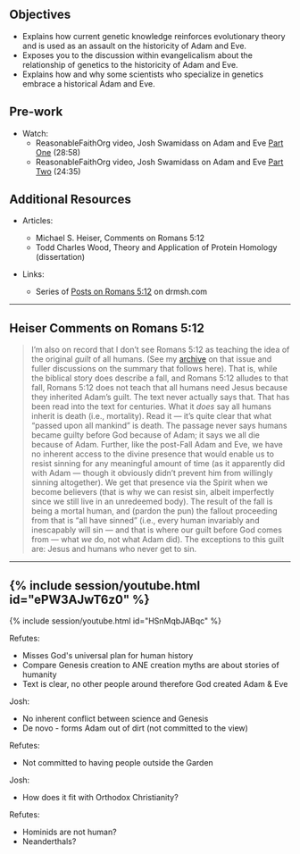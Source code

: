 ---
---

## Objectives

- Explains how current genetic knowledge reinforces evolutionary theory and is used as an assault on the historicity of Adam and Eve.
- Exposes you to the discussion within evangelicalism about the relationship of genetics to the historicity of Adam and Eve.
- Explains how and why some scientists who specialize in genetics embrace a historical Adam and Eve.

## Pre-work

- Watch:
  - ReasonableFaithOrg video, Josh Swamidass on Adam and Eve [Part One] (28:58)
  - ReasonableFaithOrg video, Josh Swamidass on Adam and Eve [Part Two] (24:35)

[Part One]: https://youtu.be/ePW3AJwT6z0
[Part Two]: https://youtu.be/HSnMqbJABqc

## Additional Resources

- Articles:
  - Michael S. Heiser, Comments on Romans 5:12
  - Todd Charles Wood, Theory and Application of Protein Homology (dissertation)

- Links:
  - Series of [Posts on Romans 5:12] on drmsh.com

[Posts on Romans 5:12]: https://drmsh.com/romans-512/

----

## Heiser Comments on Romans 5:12

> I’m also on record that I don’t see Romans 5:12 as teaching the idea of the original *guilt* of all humans. (See my [archive][Posts on Romans 5:12] on that issue and fuller discussions on the summary that follows here). That is, while the biblical story does describe a fall, and Romans 5:12 alludes to that fall, Romans 5:12 does not teach that all humans need Jesus because they inherited Adam’s guilt. The text never actually says that. That has been read into the text for centuries. What it *does* say all humans inherit is death (i.e., mortality). Read it — it’s quite clear that what “passed upon all mankind” is death. The passage never says humans became guilty before God because of Adam; it says we all die because of Adam. Further, like the post-Fall Adam and Eve, we have no inherent access to the divine presence that would enable us to resist sinning for any meaningful amount of time (as it apparently did with Adam — though it obviously didn’t prevent him from willingly sinning altogether). We get that presence via the Spirit when we become believers (that is why we can resist sin, albeit imperfectly since we still live in an unredeemed body). The result of the fall is being a mortal human, and (pardon the pun) the fallout proceeding from that is “all have sinned” (i.e., every human invariably and inescapably will sin — and that is where our guilt before God comes from — what *we* do, not what Adam did). The exceptions to this guilt are: Jesus and humans who never get to sin.

----

{% include session/youtube.html id="ePW3AJwT6z0" %}
----
{% include session/youtube.html id="HSnMqbJABqc" %}

Refutes:

- Misses God's universal plan for human history
- Compare Genesis creation to ANE creation myths are about stories of humanity
- Text is clear, no other people around therefore God created Adam & Eve

Josh:

- No inherent conflict between science and Genesis
- De novo - forms Adam out of dirt (not committed to the view)

Refutes:

- Not committed to having people outside the Garden

Josh:

- How does it fit with Orthodox Christianity?

Refutes:

- Hominids are not human?
- Neanderthals?
